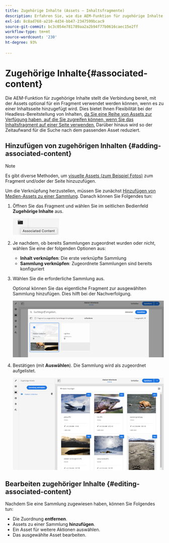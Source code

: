 ```yaml
---
title: Zugehörige Inhalte (Assets – Inhaltsfragmente)
description: Erfahren Sie, wie die AEM-Funktion für zugehörige Inhalte die Verbindung bereitstellt, damit Assets optional mit dem Fragment verwendet werden können.
exl-id: 8c8ad768-a210-4d34-bb47-2347599bcac9
source-git-commit: bc3c054e781789aa2a2b94f77b0616caec15e2ff
workflow-type: tm+mt
source-wordcount: '230'
ht-degree: 93%

---
```


# Zugehörige Inhalte{#associated-content}

Die AEM-Funktion für zugehörige Inhalte stellt die Verbindung bereit, mit der Assets optional für ein Fragment verwendet werden können, wenn es zu einer Inhaltsseite hinzugefügt wird. Dies bietet Ihnen Flexibilität bei der Headless-Bereitstellung von Inhalten, [da Sie eine Reihe von Assets zur Verfügung haben, auf die Sie zugreifen können, wenn Sie das Inhaltsfragment auf einer Seite verwenden.](/help/sites-cloud/authoring/fundamentals/content-fragments.md#using-associated-content) Darüber hinaus wird so der Zeitaufwand für die Suche nach dem passenden Asset reduziert.

## Hinzufügen von zugehörigen Inhalten {#adding-associated-content}

>[!NOTE]
>
>Es gibt diverse Methoden, um [visuelle Assets (zum Beispiel Fotos)](/help/assets/content-fragments/content-fragments.md#fragments-with-visual-assets) zum Fragment und/oder der Seite hinzuzufügen.

Um die Verknüpfung herzustellen, müssen Sie zunächst [Hinzufügen von Medien-Assets zu einer Sammlung](/help/assets/manage-collections.md). Danach können Sie Folgendes tun:

1. Öffnen Sie das Fragment und wählen Sie im seitlichen Bedienfeld **Zugehörige Inhalte** aus.

   ![Zugehörige Inhalte](assets/cfm-assoc-content-01.png)

1. Je nachdem, ob bereits Sammlungen zugeordnet wurden oder nicht, wählen Sie eine der folgenden Optionen aus:

   * **Inhalt verknüpfen**: Die erste verknüpfte Sammlung
   * **Sammlung verknüpfen**: Zugeordnete Sammlungen sind bereits konfiguriert

1. Wählen Sie die erforderliche Sammlung aus.

   Optional können Sie das eigentliche Fragment zur ausgewählten Sammlung hinzufügen. Dies hilft bei der Nachverfolgung.

   ![Sammlung auswählen](assets/cfm-assoc-content-02.png)

1. Bestätigen (mit **Auswählen**). Die Sammlung wird als zugeordnet aufgelistet.

   ![Bestätigte Verknüpfung](assets/cfm-assoc-content-03.png)

## Bearbeiten zugehöriger Inhalte {#editing-associated-content}

Nachdem Sie eine Sammlung zugewiesen haben, können Sie Folgendes tun:

* Die Zuordnung **entfernen**.
* Assets zu einer Sammlung **hinzufügen**.
* Ein Asset für weitere Aktionen auswählen.
* Das ausgewählte Asset bearbeiten.
